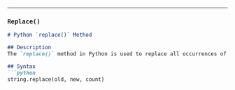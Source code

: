 
---

###  `Replace()`
```md
# Python `replace()` Method

## Description
The `replace()` method in Python is used to replace all occurrences of a specified substring with another substring.

## Syntax
```python
string.replace(old, new, count)

